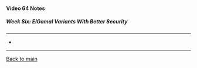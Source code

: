 #### Video 64 Notes

##### Week Six: ElGamal Variants With Better Security
---
- 

---

[Back to main](https://github.com/rot0xd/Coursera/blob/master/Cryptography/I/README.md)

